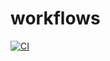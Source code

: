 # workflows

[![CI](https://github.com/shubhamappfire/workflows/actions/workflows/ci.yml/badge.svg)](https://github.com/shubhamappfire/workflows/actions/workflows/ci.yml)
